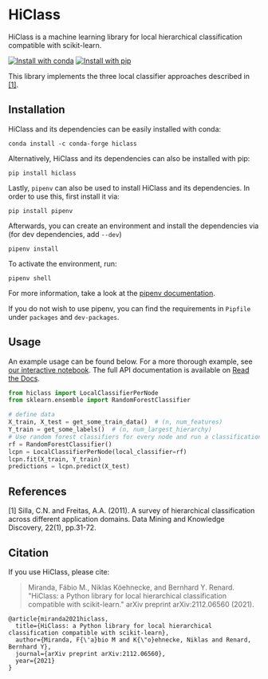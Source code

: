 # HiClass

HiClass is a machine learning library for local hierarchical classification compatible with scikit-learn.

[![Install with conda](https://anaconda.org/conda-forge/hiclass/badges/installer/conda.svg)](https://anaconda.org/conda-forge/hiclass) [![Install with pip](https://badge.fury.io/py/hiclass.svg)](https://pypi.org/project/hiclass/)


This library implements the three local classifier approaches described in [[1]](#1).

## Installation



HiClass and its dependencies can be easily installed with conda:

```shell
conda install -c conda-forge hiclass
```



Alternatively, HiClass and its dependencies can also be installed with pip:

```shell
pip install hiclass
```

Lastly, `pipenv` can also be used to install HiClass and its dependencies. In order to use this, first install it via:
```shell
pip install pipenv
```
Afterwards, you can create an environment and install the dependencies via (for dev dependencies, add `--dev`)
```shell
pipenv install
```
To activate the environment, run:
```shell
pipenv shell
```
For more information, take a look at the [pipenv documentation](https://pipenv.pypa.io/en/latest/).

If you do not wish to use pipenv, you can find the requirements in `Pipfile` under `packages` and `dev-packages`.

## Usage

An example usage can be found below. For a more thorough example, see [our interactive notebook](https://colab.research.google.com/drive/1Idzht9dNoB85pjc9gOL24t9ksrXZEA-9?usp=sharing). The full API documentation is available on [Read the Docs](https://hiclass.readthedocs.io/en/latest/).

```python
from hiclass import LocalClassifierPerNode
from sklearn.ensemble import RandomForestClassifier

# define data
X_train, X_test = get_some_train_data()  # (n, num_features)
Y_train = get_some_labels()  # (n, num_largest_hierarchy)
# Use random forest classifiers for every node and run a classification
rf = RandomForestClassifier()
lcpn = LocalClassifierPerNode(local_classifier=rf)
lcpn.fit(X_train, Y_train)
predictions = lcpn.predict(X_test)
```

## References
<a id="1">[1]</a> 
Silla, C.N. and Freitas, A.A. (2011).
A survey of hierarchical classification across different application domains.
Data Mining and Knowledge Discovery, 22(1), pp.31-72.

## Citation

If you use HiClass, please cite:

> Miranda, Fábio M., Niklas Köehnecke, and Bernhard Y. Renard. "HiClass: a Python library for local hierarchical classification compatible with scikit-learn." arXiv preprint arXiv:2112.06560 (2021).

```
@article{miranda2021hiclass,
  title={HiClass: a Python library for local hierarchical classification compatible with scikit-learn},
  author={Miranda, F{\'a}bio M and K{\"o}ehnecke, Niklas and Renard, Bernhard Y},
  journal={arXiv preprint arXiv:2112.06560},
  year={2021}
}
```
